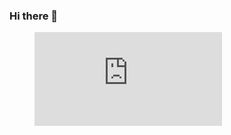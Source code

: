 ### Hi there 👋
<figure><embed src="https://wakatime.com/share/@jack_024/35ae51dd-96d5-4759-a701-fd17ba52fe88.svg"></embed></figure>

<!--
**jackson-024/jackson-024** is a ✨ _special_ ✨ repository because its `README.md` (this file) appears on your GitHub profile.

Here are some ideas to get you started:

- 🔭 I’m currently working on ...
- 🌱 I’m currently learning ...
- 👯 I’m looking to collaborate on ...
- 🤔 I’m looking for help with ...
- 💬 Ask me about ...
- 📫 How to reach me: ...
- 😄 Pronouns: ...
- ⚡ Fun fact: ...
-->


